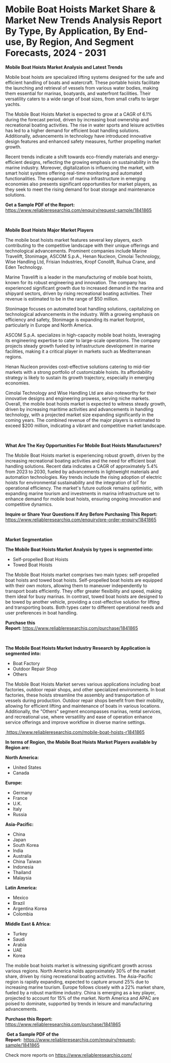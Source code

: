 <p><h1>Mobile Boat Hoists Market Share & Market New Trends Analysis Report By Type, By Application, By End-use, By Region, And Segment Forecasts, 2024 - 2031</h1></p><p><strong>Mobile Boat Hoists Market Analysis and Latest Trends</strong></p>
<p><p>Mobile boat hoists are specialized lifting systems designed for the safe and efficient handling of boats and watercraft. These portable hoists facilitate the launching and retrieval of vessels from various water bodies, making them essential for marinas, boatyards, and waterfront facilities. Their versatility caters to a wide range of boat sizes, from small crafts to larger yachts.</p><p>The Mobile Boat Hoists Market is expected to grow at a CAGR of 6.1% during the forecast period, driven by increasing boat ownership and recreational boating activities. The rise in water sports and leisure activities has led to a higher demand for efficient boat handling solutions. Additionally, advancements in technology have introduced innovative design features and enhanced safety measures, further propelling market growth.</p><p>Recent trends indicate a shift towards eco-friendly materials and energy-efficient designs, reflecting the growing emphasis on sustainability in the marine industry. Moreover, digitalization is influencing the market, with smart hoist systems offering real-time monitoring and automated functionalities. The expansion of marina infrastructure in emerging economies also presents significant opportunities for market players, as they seek to meet the rising demand for boat storage and maintenance solutions.</p></p>
<p><strong>Get a Sample PDF of the Report:&nbsp;</strong> <a href="https://www.reliableresearchiq.com/enquiry/request-sample/1841865?utm_campaign=1906&utm_medium=2&utm_source=Github&utm_content=ia&utm_term=31122024&utm_id=mobile-boat-hoists">https://www.reliableresearchiq.com/enquiry/request-sample/1841865</a></p>
<p>&nbsp;</p>
<p><strong>Mobile Boat Hoists Major Market Players</strong></p>
<p><p>The mobile boat hoists market features several key players, each contributing to the competitive landscape with their unique offerings and technological advancements. Prominent companies include Marine Travelift, Stonimage, ASCOM S.p.A., Henan Nucleon, Cimolai Technology, Wise Handling Ltd, Frisian Industries, Kropf Conolift, Ruihua Crane, and Eden Technology.</p><p>Marine Travelift is a leader in the manufacturing of mobile boat hoists, known for its robust engineering and innovation. The company has experienced significant growth due to increased demand in the marina and shipyard sectors, driven by rising recreational boating activities. Their revenue is estimated to be in the range of $50 million.</p><p>Stonimage focuses on automated boat handling solutions, capitalizing on technological advancements in the industry. With a growing emphasis on efficiency and safety, Stonimage is expanding its market footprint, particularly in Europe and North America.</p><p>ASCOM S.p.A. specializes in high-capacity mobile boat hoists, leveraging its engineering expertise to cater to large-scale operations. The company projects steady growth fueled by infrastructure development in marine facilities, making it a critical player in markets such as Mediterranean regions.</p><p>Henan Nucleon provides cost-effective solutions catering to mid-tier markets with a strong portfolio of customizable hoists. Its affordability strategy is likely to sustain its growth trajectory, especially in emerging economies.</p><p>Cimolai Technology and Wise Handling Ltd are also noteworthy for their innovative designs and engineering prowess, serving niche markets. Overall, the mobile boat hoists market is expected to witness steady growth, driven by increasing maritime activities and advancements in handling technology, with a projected market size expanding significantly in the coming years. The combined revenue of the major players is estimated to exceed $200 million, indicating a vibrant and competitive market landscape.</p></p>
<p>&nbsp;</p>
<p><strong>What Are The Key Opportunities For Mobile Boat Hoists Manufacturers?</strong></p>
<p><p>The Mobile Boat Hoists market is experiencing robust growth, driven by the increasing recreational boating activities and the need for efficient boat handling solutions. Recent data indicates a CAGR of approximately 5.4% from 2023 to 2030, fueled by advancements in lightweight materials and automation technologies. Key trends include the rising adoption of electric hoists for environmental sustainability and the integration of IoT for operational efficiency. The market's future outlook remains optimistic, with expanding marine tourism and investments in marina infrastructure set to enhance demand for mobile boat hoists, ensuring ongoing innovation and competitive dynamics.</p></p>
<p><strong>Inquire or Share Your Questions If Any Before Purchasing This Report:</strong> <a href="https://www.reliableresearchiq.com/enquiry/pre-order-enquiry/1841865?utm_campaign=1906&utm_medium=2&utm_source=Github&utm_content=ia&utm_term=31122024&utm_id=mobile-boat-hoists">https://www.reliableresearchiq.com/enquiry/pre-order-enquiry/1841865</a></p>
<p>&nbsp;</p>
<p><strong>Market Segmentation</strong></p>
<p><strong>The Mobile Boat Hoists Market Analysis by types is segmented into:</strong></p>
<p><ul><li>Self-propelled Boat Hoists</li><li>Towed Boat Hoists</li></ul></p>
<p><p>The Mobile Boat Hoists market comprises two main types: self-propelled boat hoists and towed boat hoists. Self-propelled boat hoists are equipped with their own motors, allowing them to maneuver independently to transport boats efficiently. They offer greater flexibility and speed, making them ideal for busy marinas. In contrast, towed boat hoists are designed to be towed by another vehicle, providing a cost-effective solution for lifting and transporting boats. Both types cater to different operational needs and user preferences in boat handling.</p></p>
<p><strong>Purchase this Report:&nbsp;</strong><a href="https://www.reliableresearchiq.com/purchase/1841865?utm_campaign=1906&utm_medium=2&utm_source=Github&utm_content=ia&utm_term=31122024&utm_id=mobile-boat-hoists">https://www.reliableresearchiq.com/purchase/1841865</a></p>
<p>&nbsp;</p>
<p><strong>The Mobile Boat Hoists Market Industry Research by Application is segmented into:</strong></p>
<p><ul><li>Boat Factory</li><li>Outdoor Repair Shop</li><li>Others</li></ul></p>
<p><p>The Mobile Boat Hoists Market serves various applications including boat factories, outdoor repair shops, and other specialized environments. In boat factories, these hoists streamline the assembly and transportation of vessels during production. Outdoor repair shops benefit from their mobility, allowing for efficient lifting and maintenance of boats in various locations. Additionally, the "Others" segment encompasses marinas, rental services, and recreational use, where versatility and ease of operation enhance service offerings and improve workflow in diverse marine settings.</p></p>
<p><a href="https://www.reliableresearchiq.com/mobile-boat-hoists-r1841865?utm_campaign=1906&utm_medium=2&utm_source=Github&utm_content=ia&utm_term=31122024&utm_id=mobile-boat-hoists">&nbsp;https://www.reliableresearchiq.com/mobile-boat-hoists-r1841865</a></p>
<p><strong>In terms of Region, the Mobile Boat Hoists Market Players available by Region are:</strong></p>
<p>
    <p> <strong> North America: </strong>
        <ul>
            <li>United States</li>
            <li>Canada</li>
        </ul>
        </p> 
    <p> <strong> Europe: </strong>
        <ul>
            <li>Germany</li>
            <li>France</li>
            <li>U.K.</li>
            <li>Italy</li>
            <li>Russia</li>
        </ul>
        </p> 
    <p> <strong> Asia-Pacific: </strong>
        <ul>
            <li>China</li>
            <li>Japan</li>
            <li>South Korea</li>
            <li>India</li>
            <li>Australia</li>
            <li>China Taiwan</li>
            <li>Indonesia</li>
            <li>Thailand</li>
            <li>Malaysia</li>
        </ul>
        </p> 
    <p> <strong> Latin America: </strong>
        <ul>
            <li>Mexico</li>
            <li>Brazil</li>
            <li>Argentina Korea</li>
            <li>Colombia</li>
        </ul>
        </p> 
    <p> <strong> Middle East & Africa: </strong>
        <ul>
            <li>Turkey</li>
            <li>Saudi</li>
            <li>Arabia</li>
            <li>UAE</li>
            <li>Korea</li>
        </ul>
    </p>
    </p>
<p><p>The mobile boat hoists market is witnessing significant growth across various regions. North America holds approximately 30% of the market share, driven by rising recreational boating activities. The Asia-Pacific region is rapidly expanding, expected to capture around 25% due to increasing marine tourism. Europe follows closely with a 22% market share, fueled by a robust maritime industry. China is emerging as a key player, projected to account for 15% of the market. North America and APAC are poised to dominate, supported by trends in leisure and manufacturing advancements.</p></p>
<p><strong>Purchase this Report: </strong><a href="https://www.reliableresearchiq.com/purchase/1841865?utm_campaign=1906&utm_medium=2&utm_source=Github&utm_content=ia&utm_term=31122024&utm_id=mobile-boat-hoists">https://www.reliableresearchiq.com/purchase/1841865</a></p>
<p>&nbsp;<strong>Get a Sample PDF of the Report:&nbsp;&nbsp;</strong><a href="https://www.reliableresearchiq.com/enquiry/request-sample/1841865?utm_campaign=1906&utm_medium=2&utm_source=Github&utm_content=ia&utm_term=31122024&utm_id=mobile-boat-hoists">https://www.reliableresearchiq.com/enquiry/request-sample/1841865</a></p>
<p><strong></strong></p>
<p>Check more reports on <a href="https://www.reliableresearchiq.com/?utm_campaign=1906&utm_medium=2&utm_source=Github&utm_content=ia&utm_term=31122024&utm_id=mobile-boat-hoists">https://www.reliableresearchiq.com/</a></p>